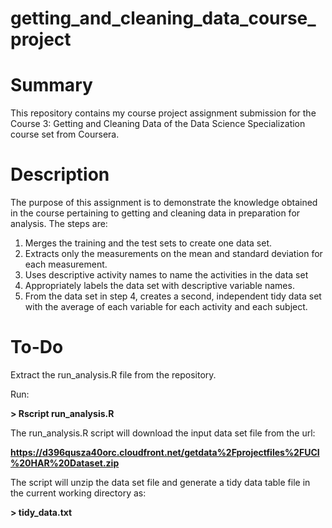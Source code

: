 # getting_and_cleaning_data_course_project

# Summary

This repository contains my course project assignment submission for the Course 3: Getting and Cleaning Data of
the Data Science Specialization course set from Coursera.

# Description
The purpose of this assignment is to demonstrate the knowledge obtained in the course pertaining to getting and
cleaning data in preparation for analysis. The steps are:

1. Merges the training and the test sets to create one data set.
2. Extracts only the measurements on the mean and standard deviation for each measurement.
3. Uses descriptive activity names to name the activities in the data set
4. Appropriately labels the data set with descriptive variable names.
5. From the data set in step 4, creates a second, independent tidy data set with the average of each variable for each activity and each subject.

# To-Do

Extract the run_analysis.R file from the repository.

Run:

   **> Rscript run_analysis.R**
    
The run_analysis.R script will download the input data set file from the url:

   **https://d396qusza40orc.cloudfront.net/getdata%2Fprojectfiles%2FUCI%20HAR%20Dataset.zip**
    
The script will unzip the data set file and generate a tidy data table file in the current working directory as:

   **> tidy_data.txt**
